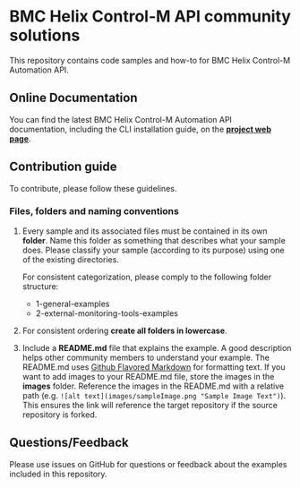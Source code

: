 # BMC Helix Control-M API community solutions

This repository contains code samples and how-to for BMC Helix Control-M Automation API.  

## Online Documentation
You can find the latest BMC Helix Control-M Automation API documentation, including the CLI installation guide, on the [**project web page**](https://docs.bmc.com/docs/saas-api/control-m-saas-automation-api-home-941878993.html).

## Contribution guide
To contribute, please follow these guidelines.

### Files, folders and naming conventions
1. Every sample and its associated files must be contained in its own **folder**. Name this folder as something that describes what your sample does. Please classify your sample (according to its purpose) using one of the existing directories.

      For consistent categorization, please comply to the following folder structure:
      + 1-general-examples
      + 2-external-monitoring-tools-examples
      
2. For consistent ordering **create all folders in lowercase**.

3. Include a **README.md** file that explains the example. A good description helps other community members to understand your example. The README.md uses [Github Flavored Markdown](https://guides.github.com/features/mastering-markdown/) for formatting text. If you want to add images to your README.md file, store the images in the **images** folder. Reference the images in the README.md with a relative path (e.g. `![alt text](images/sampleImage.png "Sample Image Text")`). This ensures the link will reference the target repository if the source repository is forked.

## Questions/Feedback
Please use issues on GitHub for questions or feedback about the examples included in this repository.

